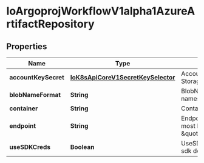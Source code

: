
# IoArgoprojWorkflowV1alpha1AzureArtifactRepository

## Properties
Name | Type | Description | Notes
------------ | ------------- | ------------- | -------------
**accountKeySecret** | [**IoK8sApiCoreV1SecretKeySelector**](IoK8sApiCoreV1SecretKeySelector.md) | AccountKeySecret is the secret selector to the Azure Blob Storage account access key |  [optional]
**blobNameFormat** | **String** | BlobNameFormat is defines the format of how to store blob names. Can reference workflow variables |  [optional]
**container** | **String** | Container is the container where resources will be stored | 
**endpoint** | **String** | Endpoint is the service url associated with an account. It is most likely \&quot;https://&lt;ACCOUNT_NAME&gt;.blob.core.windows.net\&quot; | 
**useSDKCreds** | **Boolean** | UseSDKCreds tells the driver to figure out credentials based on sdk defaults. |  [optional]



